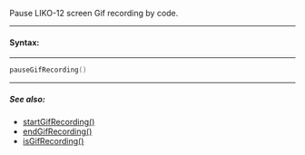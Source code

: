 Pause LIKO-12 screen Gif recording by code.

---

#### Syntax:

---

```lua
pauseGifRecording()
```


---

##### See also:

* [startGifRecording()](startGifRecording.md)
* [endGifRecording()](endGifRecording.md)
* [isGifRecording()](isGifRecording.md)